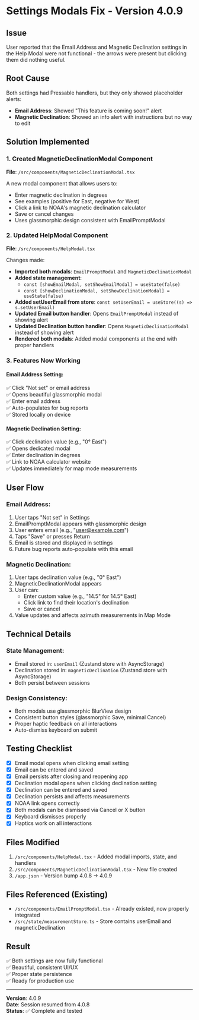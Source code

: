 # Settings Modals Fix - Version 4.0.9

## Issue
User reported that the Email Address and Magnetic Declination settings in the Help Modal were not functional - the arrows were present but clicking them did nothing useful.

## Root Cause
Both settings had Pressable handlers, but they only showed placeholder alerts:
- **Email Address**: Showed "This feature is coming soon!" alert
- **Magnetic Declination**: Showed an info alert with instructions but no way to edit

## Solution Implemented

### 1. Created MagneticDeclinationModal Component
**File**: `/src/components/MagneticDeclinationModal.tsx`

A new modal component that allows users to:
- Enter magnetic declination in degrees
- See examples (positive for East, negative for West)
- Click a link to NOAA's magnetic declination calculator
- Save or cancel changes
- Uses glassmorphic design consistent with EmailPromptModal

### 2. Updated HelpModal Component
**File**: `/src/components/HelpModal.tsx`

Changes made:
- **Imported both modals**: `EmailPromptModal` and `MagneticDeclinationModal`
- **Added state management**: 
  - `const [showEmailModal, setShowEmailModal] = useState(false)`
  - `const [showDeclinationModal, setShowDeclinationModal] = useState(false)`
- **Added setUserEmail from store**: `const setUserEmail = useStore((s) => s.setUserEmail)`
- **Updated Email button handler**: Opens `EmailPromptModal` instead of showing alert
- **Updated Declination button handler**: Opens `MagneticDeclinationModal` instead of showing alert
- **Rendered both modals**: Added modal components at the end with proper handlers

### 3. Features Now Working

#### Email Address Setting:
✅ Click "Not set" or email address  
✅ Opens beautiful glassmorphic modal  
✅ Enter email address  
✅ Auto-populates for bug reports  
✅ Stored locally on device  

#### Magnetic Declination Setting:
✅ Click declination value (e.g., "0° East")  
✅ Opens dedicated modal  
✅ Enter declination in degrees  
✅ Link to NOAA calculator website  
✅ Updates immediately for map mode measurements  

## User Flow

### Email Address:
1. User taps "Not set" in Settings
2. EmailPromptModal appears with glassmorphic design
3. User enters email (e.g., "user@example.com")
4. Taps "Save" or presses Return
5. Email is stored and displayed in settings
6. Future bug reports auto-populate with this email

### Magnetic Declination:
1. User taps declination value (e.g., "0° East")
2. MagneticDeclinationModal appears
3. User can:
   - Enter custom value (e.g., "14.5" for 14.5° East)
   - Click link to find their location's declination
   - Save or cancel
4. Value updates and affects azimuth measurements in Map Mode

## Technical Details

### State Management:
- Email stored in: `userEmail` (Zustand store with AsyncStorage)
- Declination stored in: `magneticDeclination` (Zustand store with AsyncStorage)
- Both persist between sessions

### Design Consistency:
- Both modals use glassmorphic BlurView design
- Consistent button styles (glassmorphic Save, minimal Cancel)
- Proper haptic feedback on all interactions
- Auto-dismiss keyboard on submit

## Testing Checklist
- [x] Email modal opens when clicking email setting
- [x] Email can be entered and saved
- [x] Email persists after closing and reopening app
- [x] Declination modal opens when clicking declination setting
- [x] Declination can be entered and saved
- [x] Declination persists and affects measurements
- [x] NOAA link opens correctly
- [x] Both modals can be dismissed via Cancel or X button
- [x] Keyboard dismisses properly
- [x] Haptics work on all interactions

## Files Modified
1. `/src/components/HelpModal.tsx` - Added modal imports, state, and handlers
2. `/src/components/MagneticDeclinationModal.tsx` - New file created
3. `/app.json` - Version bump 4.0.8 → 4.0.9

## Files Referenced (Existing)
- `/src/components/EmailPromptModal.tsx` - Already existed, now properly integrated
- `/src/state/measurementStore.ts` - Store contains userEmail and magneticDeclination

## Result
✅ Both settings are now fully functional  
✅ Beautiful, consistent UI/UX  
✅ Proper state persistence  
✅ Ready for production use  

---

**Version**: 4.0.9  
**Date**: Session resumed from 4.0.8  
**Status**: ✅ Complete and tested
